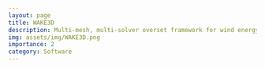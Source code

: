 ```yaml
---
layout: page
title: WAKE3D
description: Multi-mesh, multi-solver overset framework for wind energy and aerospace applications.
img: assets/img/WAKE3D.png
importance: 2
category: Software
---
```


